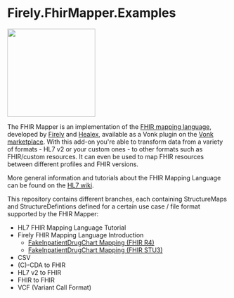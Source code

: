 # Firely.FhirMapper.Examples

<img src="https://fire.ly/wp-content/uploads/2019/12/Icon_FHIR_Mapper_Plugin-01.svg" width="200" height="200" />

The FHIR Mapper is an implementation of the [FHIR mapping language](https://www.hl7.org/fhir/mapping-language.html), developed by [Firely](https://fire.ly) and [Healex](https://healex.systems), available as a Vonk plugin on the [Vonk marketplace](https://fire.ly/products/vonk/plugins/). With this add-on you're able to transform data from a variety of formats - HL7 v2 or your custom ones - to other formats such as FHIR/custom resources. It can even be used to map FHIR resources between different profiles and FHIR versions.

More general information and tutorials about the FHIR Mapping Language can be found on the [HL7 wiki](https://confluence.hl7.org/display/FHIR/Using+the+FHIR+Mapping+Language).

This repository contains different branches, each containing StructureMaps and StructureDefintions defined for a certain use case / file format supported by the FHIR Mapper:

* HL7 FHIR Mapping Language Tutorial
* Firely FHIR Mapping Language Introduction
  - [FakeInpatientDrugChart Mapping (FHIR R4)](https://github.com/FirelyTeam/Firely.FhirMapper.Examples/tree/FakeInpatientDrugChart-R4)
  - [FakeInpatientDrugChart Mapping (FHIR STU3)](https://github.com/FirelyTeam/Firely.FhirMapper.Examples/tree/FakeInpatientDrugChart-STU3)
* CSV
* (C)-CDA to FHIR
* HL7 v2 to FHIR
* FHIR to FHIR
* VCF (Variant Call Format)
